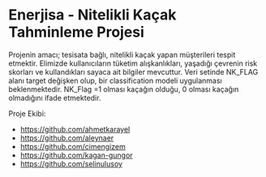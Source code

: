 # Enerjisa - Nitelikli Kaçak Tahminleme Projesi

Projenin amacı; tesisata bağlı, nitelikli kaçak yapan müşterileri tespit etmektir. Elimizde kullanıcıların tüketim alışkanlıkları, yaşadığı çevrenin risk skorları ve kullandıkları sayaca ait bilgiler mevcuttur. Veri setinde NK_FLAG alanı target değişken olup, bir classification modeli uygulanması beklenmektedir. NK_Flag =1 olması kaçağın olduğu, 0 olması kaçağın olmadığını ifade etmektedir.  
  
  
  Proje Ekibi: 

- https://github.com/ahmetkarayel
- https://github.com/aleynaer
- https://github.com/cimengizem
- https://github.com/kagan-gungor
- https://github.com/selinulusoy

